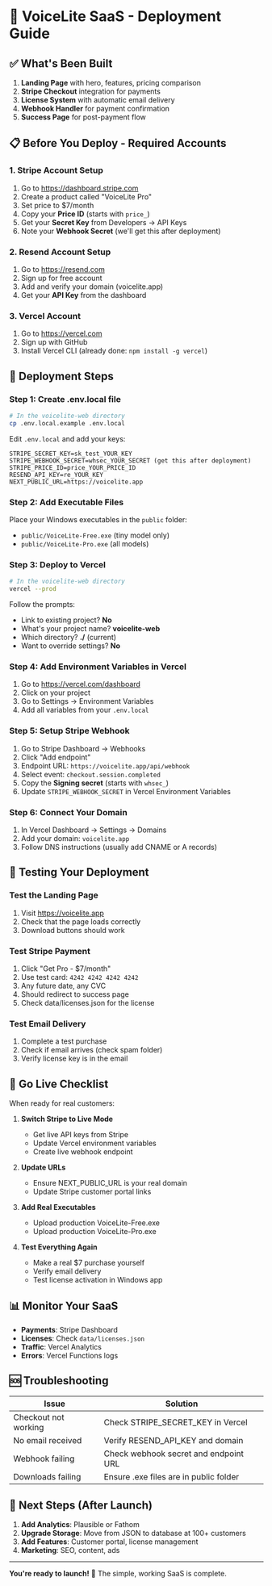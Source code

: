 # 🚀 VoiceLite SaaS - Deployment Guide

## ✅ What's Been Built

1. **Landing Page** with hero, features, pricing comparison
2. **Stripe Checkout** integration for payments
3. **License System** with automatic email delivery
4. **Webhook Handler** for payment confirmation
5. **Success Page** for post-payment flow

## 📋 Before You Deploy - Required Accounts

### 1. Stripe Account Setup
1. Go to https://dashboard.stripe.com
2. Create a product called "VoiceLite Pro"
3. Set price to $7/month
4. Copy your **Price ID** (starts with `price_`)
5. Get your **Secret Key** from Developers → API Keys
6. Note your **Webhook Secret** (we'll get this after deployment)

### 2. Resend Account Setup
1. Go to https://resend.com
2. Sign up for free account
3. Add and verify your domain (voicelite.app)
4. Get your **API Key** from the dashboard

### 3. Vercel Account
1. Go to https://vercel.com
2. Sign up with GitHub
3. Install Vercel CLI (already done: `npm install -g vercel`)

## 🚀 Deployment Steps

### Step 1: Create .env.local file
```bash
# In the voicelite-web directory
cp .env.local.example .env.local
```

Edit `.env.local` and add your keys:
```
STRIPE_SECRET_KEY=sk_test_YOUR_KEY
STRIPE_WEBHOOK_SECRET=whsec_YOUR_SECRET (get this after deployment)
STRIPE_PRICE_ID=price_YOUR_PRICE_ID
RESEND_API_KEY=re_YOUR_KEY
NEXT_PUBLIC_URL=https://voicelite.app
```

### Step 2: Add Executable Files
Place your Windows executables in the `public` folder:
- `public/VoiceLite-Free.exe` (tiny model only)
- `public/VoiceLite-Pro.exe` (all models)

### Step 3: Deploy to Vercel
```bash
# In the voicelite-web directory
vercel --prod
```

Follow the prompts:
- Link to existing project? **No**
- What's your project name? **voicelite-web**
- Which directory? **./** (current)
- Want to override settings? **No**

### Step 4: Add Environment Variables in Vercel
1. Go to https://vercel.com/dashboard
2. Click on your project
3. Go to Settings → Environment Variables
4. Add all variables from your `.env.local`

### Step 5: Setup Stripe Webhook
1. Go to Stripe Dashboard → Webhooks
2. Click "Add endpoint"
3. Endpoint URL: `https://voicelite.app/api/webhook`
4. Select event: `checkout.session.completed`
5. Copy the **Signing secret** (starts with `whsec_`)
6. Update `STRIPE_WEBHOOK_SECRET` in Vercel Environment Variables

### Step 6: Connect Your Domain
1. In Vercel Dashboard → Settings → Domains
2. Add your domain: `voicelite.app`
3. Follow DNS instructions (usually add CNAME or A records)

## 🧪 Testing Your Deployment

### Test the Landing Page
1. Visit https://voicelite.app
2. Check that the page loads correctly
3. Download buttons should work

### Test Stripe Payment
1. Click "Get Pro - $7/month"
2. Use test card: `4242 4242 4242 4242`
3. Any future date, any CVC
4. Should redirect to success page
5. Check data/licenses.json for the license

### Test Email Delivery
1. Complete a test purchase
2. Check if email arrives (check spam folder)
3. Verify license key is in the email

## 🔴 Go Live Checklist

When ready for real customers:

1. **Switch Stripe to Live Mode**
   - Get live API keys from Stripe
   - Update Vercel environment variables
   - Create live webhook endpoint

2. **Update URLs**
   - Ensure NEXT_PUBLIC_URL is your real domain
   - Update Stripe customer portal links

3. **Add Real Executables**
   - Upload production VoiceLite-Free.exe
   - Upload production VoiceLite-Pro.exe

4. **Test Everything Again**
   - Make a real $7 purchase yourself
   - Verify email delivery
   - Test license activation in Windows app

## 📊 Monitor Your SaaS

- **Payments**: Stripe Dashboard
- **Licenses**: Check `data/licenses.json`
- **Traffic**: Vercel Analytics
- **Errors**: Vercel Functions logs

## 🆘 Troubleshooting

| Issue | Solution |
|-------|----------|
| Checkout not working | Check STRIPE_SECRET_KEY in Vercel |
| No email received | Verify RESEND_API_KEY and domain |
| Webhook failing | Check webhook secret and endpoint URL |
| Downloads failing | Ensure .exe files are in public folder |

## 🎯 Next Steps (After Launch)

1. **Add Analytics**: Plausible or Fathom
2. **Upgrade Storage**: Move from JSON to database at 100+ customers
3. **Add Features**: Customer portal, license management
4. **Marketing**: SEO, content, ads

---

**You're ready to launch!** 🚀 The simple, working SaaS is complete.